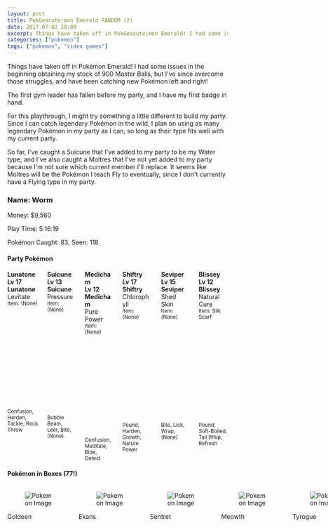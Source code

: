 ```yaml
---
layout: post
title: Pok&eacute;mon Emerald RANDOM (2)
date: 2017-07-02 10:09
excerpt: Things have taken off in Pok&eacute;mon Emerald! I had some issues in the beginning obtaining my stock of 900 Master Balls, but I've since overcome those struggles, and have been catching new Pok&eacute;mon left and right!
categories: ["pokemon"]
tags: ["pokemon", "video games"]
---
```


Things have taken off in Pok&eacute;mon Emerald! I had some issues in the beginning obtaining my stock of 900 Master Balls, but I've since overcome those struggles, and have been catching new Pok&eacute;mon left and right!

The first gym leader has fallen before my party, and I have my first badge in hand.

For this playthrough, I might try something a little different to build my party.  Since I can catch legendary Pok&eacute;mon in the wild, I plan on using as many legendary Pok&eacute;mon in my party as I can, so long as their type fits well with my current party.

So far, I've caught a Suicune that I've added to my party to be my Water type, and I've also caught a Moltres that I've not yet added to my party because I'm not sure which current member I'll replace.  It seems like Moltres will be the Pok&eacute;mon I teach Fly to eventually, since I don't currently have a Flying type in my party.

### Name: Worm

Money: $9,560

Play Time: 5&#720;16&#720;19

Pok&eacute;mon Caught: 83, Seen: 118

#### Party Pok&eacute;mon

<section class="section">
	<div>
		<div class="columns is-multiline is-mobile">
<div class="column">
	<div class="box">
		<article class="media">
			<div class="media-content">
				<div class="content">
					<strong class="title is-4">Lunatone</strong>
					<br/>
					<strong>Lv 17 Lunatone</strong>
					<br/>
					Levitate
					<br/>
					<small>Item: (None)</small>
				</div>
			</div>
			<div class="media-right">
				<figure class="image is-64x64">
					<img src="{{ site.url }}/images/emerald1/p337-0-2-0-0-0-3.png" alt="Pokemon Image"/>
				</figure>
			</div>
		</article>
		<div>
			<small>Confusion, Harden, Tackle, Rock Throw</small>
		</div>
	</div>
</div>
<div class="column">
	<div class="box">
		<article class="media">
			<div class="media-content">
				<div class="content">
					<strong class="title is-4">Suicune</strong>
					<br/>
					<strong>Lv 13 Suicune</strong>
					<br/>
					Pressure
					<br/>
					<small>Item: (None)</small>
				</div>
			</div>
			<div class="media-right">
				<figure class="image is-64x64">
					<img src="{{ site.url }}/images/emerald1/p245-0-2-0-0-0-3.png" alt="Pokemon Image"/>
				</figure>
			</div>
		</article>
		<div>
			<small>Bubble Beam, Leer, Bite, (None)</small>
		</div>
	</div>
</div>
<div class="column">
	<div class="box">
		<article class="media">
			<div class="media-content">
				<div class="content">
					<strong class="title is-4">Medicham</strong>
					<br/>
					<strong>Lv 12 Medicham</strong>
					<br/>
					Pure Power
					<br/>
					<small>Item: (None)</small>
				</div>
			</div>
			<div class="media-right">
				<figure class="image is-64x64">
					<img src="{{ site.url }}/images/emerald1/p308-0-1-0-0-0-3.png" alt="Pokemon Image"/>
				</figure>
			</div>
		</article>
		<div>
			<small>Confusion, Meditate, Bide, Detect</small>
		</div>
	</div>
</div>
<div class="column">
	<div class="box">
		<article class="media">
			<div class="media-content">
				<div class="content">
					<strong class="title is-4">Shiftry</strong>
					<br/>
					<strong>Lv 17 Shiftry</strong>
					<br/>
					Chlorophyll
					<br/>
					<small>Item: (None)</small>
				</div>
			</div>
			<div class="media-right">
				<figure class="image is-64x64">
					<img src="{{ site.url }}/images/emerald1/p275-0-1-0-0-0-3.png" alt="Pokemon Image"/>
				</figure>
			</div>
		</article>
		<div>
			<small>Pound, Harden, Growth, Nature Power</small>
		</div>
	</div>
</div>
<div class="column">
	<div class="box">
		<article class="media">
			<div class="media-content">
				<div class="content">
					<strong class="title is-4">Seviper</strong>
					<br/>
					<strong>Lv 15 Seviper</strong>
					<br/>
					Shed Skin
					<br/>
					<small>Item: (None)</small>
				</div>
			</div>
			<div class="media-right">
				<figure class="image is-64x64">
					<img src="{{ site.url }}/images/emerald1/p336-0-0-0-0-0-3.png" alt="Pokemon Image"/>
				</figure>
			</div>
		</article>
		<div>
			<small>Bite, Lick, Wrap, (None)</small>
		</div>
	</div>
</div>
<div class="column">
	<div class="box">
		<article class="media">
			<div class="media-content">
				<div class="content">
					<strong class="title is-4">Blissey</strong>
					<br/>
					<strong>Lv 12 Blissey</strong>
					<br/>
					Natural Cure
					<br/>
					<small>Item: Silk Scarf</small>
				</div>
			</div>
			<div class="media-right">
				<figure class="image is-64x64">
					<img src="{{ site.url }}/images/emerald1/p242-0-1-251-0-0-3.png" alt="Pokemon Image"/>
				</figure>
			</div>
		</article>
		<div>
			<small>Pound, Soft-Boiled, Tail Whip, Refresh</small>
		</div>
	</div>
</div>
		</div>
	</div>
</section>

#### Pok&eacute;mon in Boxes  (77!)

<section class="section">
	<div>
		<div class="columns is-multiline is-mobile">
<div class="is-narrow">
	<div class="box">
		<figure class="image is-64x64">
			<img src="{{ site.url }}/images/emerald1/p118-0-0-0-0-0-3.png" alt="Pokemon Image"/>
		</figure>
		<p>Goldeen</p>
	</div>
</div><div class="is-narrow">
	<div class="box">
		<figure class="image is-64x64">
			<img src="{{ site.url }}/images/emerald1/p23-0-1-0-0-0-3.png" alt="Pokemon Image"/>
		</figure>
		<p>Ekans</p>
	</div>
</div><div class="is-narrow">
	<div class="box">
		<figure class="image is-64x64">
			<img src="{{ site.url }}/images/emerald1/p161-0-1-0-0-0-3.png" alt="Pokemon Image"/>
		</figure>
		<p>Sentret</p>
	</div>
</div><div class="is-narrow">
	<div class="box">
		<figure class="image is-64x64">
			<img src="{{ site.url }}/images/emerald1/p52-0-0-0-0-0-3.png" alt="Pokemon Image"/>
		</figure>
		<p>Meowth</p>
	</div>
</div><div class="is-narrow">
	<div class="box">
		<figure class="image is-64x64">
			<img src="{{ site.url }}/images/emerald1/p236-0-0-0-0-0-3.png" alt="Pokemon Image"/>
		</figure>
		<p>Tyrogue</p>
	</div>
</div><div class="is-narrow">
	<div class="box">
		<figure class="image is-64x64">
			<img src="{{ site.url }}/images/emerald1/p119-0-1-0-0-0-3.png" alt="Pokemon Image"/>
		</figure>
		<p>Seaking</p>
	</div>
</div><div class="is-narrow">
	<div class="box">
		<figure class="image is-64x64">
			<img src="{{ site.url }}/images/emerald1/p273-0-1-0-0-0-3.png" alt="Pokemon Image"/>
		</figure>
		<p>Seedot</p>
	</div>
</div><div class="is-narrow">
	<div class="box">
		<figure class="image is-64x64">
			<img src="{{ site.url }}/images/emerald1/p224-0-1-0-0-0-3.png" alt="Pokemon Image"/>
		</figure>
		<p>Octillery</p>
	</div>
</div><div class="is-narrow">
	<div class="box">
		<figure class="image is-64x64">
			<img src="{{ site.url }}/images/emerald1/p102-0-1-0-0-0-3.png" alt="Pokemon Image"/>
		</figure>
		<p>Exeggcute</p>
	</div>
</div><div class="is-narrow">
	<div class="box">
		<figure class="image is-64x64">
			<img src="{{ site.url }}/images/emerald1/p211-0-1-0-0-0-3.png" alt="Pokemon Image"/>
		</figure>
		<p>Qwilfish</p>
	</div>
</div><div class="is-narrow">
	<div class="box">
		<figure class="image is-64x64">
			<img src="{{ site.url }}/images/emerald1/p60-0-0-0-0-0-3.png" alt="Pokemon Image"/>
		</figure>
		<p>Poliwag</p>
	</div>
</div><div class="is-narrow">
	<div class="box">
		<figure class="image is-64x64">
			<img src="{{ site.url }}/images/emerald1/p40-0-1-0-0-0-3.png" alt="Pokemon Image"/>
		</figure>
		<p>Wigglytuff</p>
	</div>
</div><div class="is-narrow">
	<div class="box">
		<figure class="image is-64x64">
			<img src="{{ site.url }}/images/emerald1/p374-0-2-0-0-0-3.png" alt="Pokemon Image"/>
		</figure>
		<p>Beldum</p>
	</div>
</div><div class="is-narrow">
	<div class="box">
		<figure class="image is-64x64">
			<img src="{{ site.url }}/images/emerald1/p148-0-0-0-0-0-3.png" alt="Pokemon Image"/>
		</figure>
		<p>Dragonair</p>
	</div>
</div><div class="is-narrow">
	<div class="box">
		<figure class="image is-64x64">
			<img src="{{ site.url }}/images/emerald1/p294-0-0-0-0-0-3.png" alt="Pokemon Image"/>
		</figure>
		<p>Loudred</p>
	</div>
</div><div class="is-narrow">
	<div class="box">
		<figure class="image is-64x64">
			<img src="{{ site.url }}/images/emerald1/p226-0-0-0-0-0-3.png" alt="Pokemon Image"/>
		</figure>
		<p>Mantine</p>
	</div>
</div><div class="is-narrow">
	<div class="box">
		<figure class="image is-64x64">
			<img src="{{ site.url }}/images/emerald1/p345-0-1-0-0-0-3.png" alt="Pokemon Image"/>
		</figure>
		<p>Lileep</p>
	</div>
</div><div class="is-narrow">
	<div class="box">
		<figure class="image is-64x64">
			<img src="{{ site.url }}/images/emerald1/p309-0-0-0-0-0-3.png" alt="Pokemon Image"/>
		</figure>
		<p>Electrike</p>
	</div>
</div><div class="is-narrow">
	<div class="box">
		<figure class="image is-64x64">
			<img src="{{ site.url }}/images/emerald1/p335-0-1-0-0-0-3.png" alt="Pokemon Image"/>
		</figure>
		<p>Zangoose</p>
	</div>
</div><div class="is-narrow">
	<div class="box">
		<figure class="image is-64x64">
			<img src="{{ site.url }}/images/emerald1/p66-0-0-0-0-0-3.png" alt="Pokemon Image"/>
		</figure>
		<p>Machop</p>
	</div>
</div><div class="is-narrow">
	<div class="box">
		<figure class="image is-64x64">
			<img src="{{ site.url }}/images/emerald1/p77-0-1-0-0-0-3.png" alt="Pokemon Image"/>
		</figure>
		<p>Ponyta</p>
	</div>
</div><div class="is-narrow">
	<div class="box">
		<figure class="image is-64x64">
			<img src="{{ site.url }}/images/emerald1/p181-0-0-0-0-0-3.png" alt="Pokemon Image"/>
		</figure>
		<p>Ampharos</p>
	</div>
</div><div class="is-narrow">
	<div class="box">
		<figure class="image is-64x64">
			<img src="{{ site.url }}/images/emerald1/p301-0-1-0-0-0-3.png" alt="Pokemon Image"/>
		</figure>
		<p>Delcatty</p>
	</div>
</div><div class="is-narrow">
	<div class="box">
		<figure class="image is-64x64">
			<img src="{{ site.url }}/images/emerald1/p261-0-0-0-0-0-3.png" alt="Pokemon Image"/>
		</figure>
		<p>Poochyena</p>
	</div>
</div><div class="is-narrow">
	<div class="box">
		<figure class="image is-64x64">
			<img src="{{ site.url }}/images/emerald1/p17-0-0-0-0-0-3.png" alt="Pokemon Image"/>
		</figure>
		<p>Pidgeotto</p>
	</div>
</div><div class="is-narrow">
	<div class="box">
		<figure class="image is-64x64">
			<img src="{{ site.url }}/images/emerald1/p20-0-0-0-0-0-3.png" alt="Pokemon Image"/>
		</figure>
		<p>Raticate</p>
	</div>
</div><div class="is-narrow">
	<div class="box">
		<figure class="image is-64x64">
			<img src="{{ site.url }}/images/emerald1/p108-0-0-0-0-0-3.png" alt="Pokemon Image"/>
		</figure>
		<p>Lickitung</p>
	</div>
</div><div class="is-narrow">
	<div class="box">
		<figure class="image is-64x64">
			<img src="{{ site.url }}/images/emerald1/p205-0-1-0-0-0-3.png" alt="Pokemon Image"/>
		</figure>
		<p>Forretress</p>
	</div>
</div><div class="is-narrow">
	<div class="box">
		<figure class="image is-64x64">
			<img src="{{ site.url }}/images/emerald1/p82-0-2-0-0-0-3.png" alt="Pokemon Image"/>
		</figure>
		<p>Magneton</p>
	</div>
</div><div class="is-narrow">
	<div class="box">
		<figure class="image is-64x64">
			<img src="{{ site.url }}/images/emerald1/p163-0-0-0-0-0-3.png" alt="Pokemon Image"/>
		</figure>
		<p>Hoothoot</p>
	</div>
</div><div class="is-narrow">
	<div class="box">
		<figure class="image is-64x64">
			<img src="{{ site.url }}/images/emerald1/p49-0-1-0-0-0-3.png" alt="Pokemon Image"/>
		</figure>
		<p>Venomoth</p>
	</div>
</div><div class="is-narrow">
	<div class="box">
		<figure class="image is-64x64">
			<img src="{{ site.url }}/images/emerald1/p33-0-0-0-0-0-3.png" alt="Pokemon Image"/>
		</figure>
		<p>Nidorino</p>
	</div>
</div><div class="is-narrow">
	<div class="box">
		<figure class="image is-64x64">
			<img src="{{ site.url }}/images/emerald1/p288-0-0-0-0-0-3.png" alt="Pokemon Image"/>
		</figure>
		<p>Vigoroth</p>
	</div>
</div><div class="is-narrow">
	<div class="box">
		<figure class="image is-64x64">
			<img src="{{ site.url }}/images/emerald1/p281-0-0-0-0-0-3.png" alt="Pokemon Image"/>
		</figure>
		<p>Kirlia</p>
	</div>
</div><div class="is-narrow">
	<div class="box">
		<figure class="image is-64x64">
			<img src="{{ site.url }}/images/emerald1/p214-0-1-0-0-0-3.png" alt="Pokemon Image"/>
		</figure>
		<p>Heracross</p>
	</div>
</div><div class="is-narrow">
	<div class="box">
		<figure class="image is-64x64">
			<img src="{{ site.url }}/images/emerald1/p324-0-1-0-0-0-3.png" alt="Pokemon Image"/>
		</figure>
		<p>Torkoal</p>
	</div>
</div><div class="is-narrow">
	<div class="box">
		<figure class="image is-64x64">
			<img src="{{ site.url }}/images/emerald1/p54-0-0-0-0-0-3.png" alt="Pokemon Image"/>
		</figure>
		<p>Psyduck</p>
	</div>
</div><div class="is-narrow">
	<div class="box">
		<figure class="image is-64x64">
			<img src="{{ site.url }}/images/emerald1/p196-0-0-0-0-0-3.png" alt="Pokemon Image"/>
		</figure>
		<p>Espeon</p>
	</div>
</div><div class="is-narrow">
	<div class="box">
		<figure class="image is-64x64">
			<img src="{{ site.url }}/images/emerald1/p233-0-2-0-0-0-3.png" alt="Pokemon Image"/>
		</figure>
		<p>Porygon2</p>
	</div>
</div><div class="is-narrow">
	<div class="box">
		<figure class="image is-64x64">
			<img src="{{ site.url }}/images/emerald1/p340-0-1-0-0-0-3.png" alt="Pokemon Image"/>
		</figure>
		<p>Whiscash</p>
	</div>
</div><div class="is-narrow">
	<div class="box">
		<figure class="image is-64x64">
			<img src="{{ site.url }}/images/emerald1/p139-0-0-0-0-0-3.png" alt="Pokemon Image"/>
		</figure>
		<p>Omastar</p>
	</div>
</div><div class="is-narrow">
	<div class="box">
		<figure class="image is-64x64">
			<img src="{{ site.url }}/images/emerald1/p112-0-1-0-0-0-3.png" alt="Pokemon Image"/>
		</figure>
		<p>Rhydon</p>
	</div>
</div><div class="is-narrow">
	<div class="box">
		<figure class="image is-64x64">
			<img src="{{ site.url }}/images/emerald1/p138-0-0-0-0-0-3.png" alt="Pokemon Image"/>
		</figure>
		<p>Omanyte</p>
	</div>
</div><div class="is-narrow">
	<div class="box">
		<figure class="image is-64x64">
			<img src="{{ site.url }}/images/emerald1/p317-0-1-0-0-0-3.png" alt="Pokemon Image"/>
		</figure>
		<p>Swalot</p>
	</div>
</div><div class="is-narrow">
	<div class="box">
		<figure class="image is-64x64">
			<img src="{{ site.url }}/images/emerald1/p48-0-1-0-0-0-3.png" alt="Pokemon Image"/>
		</figure>
		<p>Venonat</p>
	</div>
</div><div class="is-narrow">
	<div class="box">
		<figure class="image is-64x64">
			<img src="{{ site.url }}/images/emerald1/p165-0-0-0-0-0-3.png" alt="Pokemon Image"/>
		</figure>
		<p>Ledyba</p>
	</div>
</div><div class="is-narrow">
	<div class="box">
		<figure class="image is-64x64">
			<img src="{{ site.url }}/images/emerald1/p56-0-1-0-0-0-3.png" alt="Pokemon Image"/>
		</figure>
		<p>Mankey</p>
	</div>
</div><div class="is-narrow">
	<div class="box">
		<figure class="image is-64x64">
			<img src="{{ site.url }}/images/emerald1/p206-0-1-0-0-0-3.png" alt="Pokemon Image"/>
		</figure>
		<p>Dunsparce</p>
	</div>
</div><div class="is-narrow">
	<div class="box">
		<figure class="image is-64x64">
			<img src="{{ site.url }}/images/emerald1/p338-0-2-0-0-0-3.png" alt="Pokemon Image"/>
		</figure>
		<p>Solrock</p>
	</div>
</div><div class="is-narrow">
	<div class="box">
		<figure class="image is-64x64">
			<img src="{{ site.url }}/images/emerald1/p176-0-0-0-0-0-3.png" alt="Pokemon Image"/>
		</figure>
		<p>Togetic</p>
	</div>
</div><div class="is-narrow">
	<div class="box">
		<figure class="image is-64x64">
			<img src="{{ site.url }}/images/emerald1/p27-0-1-0-0-0-3.png" alt="Pokemon Image"/>
		</figure>
		<p>Sandshrew</p>
	</div>
</div><div class="is-narrow">
	<div class="box">
		<figure class="image is-64x64">
			<img src="{{ site.url }}/images/emerald1/p146-0-2-0-0-0-3.png" alt="Pokemon Image"/>
		</figure>
		<p>Moltres</p>
	</div>
</div><div class="is-narrow">
	<div class="box">
		<figure class="image is-64x64">
			<img src="{{ site.url }}/images/emerald1/p188-0-0-0-0-0-3.png" alt="Pokemon Image"/>
		</figure>
		<p>Skiploom</p>
	</div>
</div><div class="is-narrow">
	<div class="box">
		<figure class="image is-64x64">
			<img src="{{ site.url }}/images/emerald1/p352-0-1-0-0-0-3.png" alt="Pokemon Image"/>
		</figure>
		<p>Kecleon</p>
	</div>
</div><div class="is-narrow">
	<div class="box">
		<figure class="image is-64x64">
			<img src="{{ site.url }}/images/emerald1/p18-0-0-0-0-0-3.png" alt="Pokemon Image"/>
		</figure>
		<p>Pidgeot</p>
	</div>
</div><div class="is-narrow">
	<div class="box">
		<figure class="image is-64x64">
			<img src="{{ site.url }}/images/emerald1/p99-0-0-0-0-0-3.png" alt="Pokemon Image"/>
		</figure>
		<p>Kingler</p>
	</div>
</div><div class="is-narrow">
	<div class="box">
		<figure class="image is-64x64">
			<img src="{{ site.url }}/images/emerald1/p59-0-0-152-0-0-3.png" alt="Pokemon Image"/>
		</figure>
		<p>Arcanine</p>
	</div>
</div><div class="is-narrow">
	<div class="box">
		<figure class="image is-64x64">
			<img src="{{ site.url }}/images/emerald1/p228-0-1-0-0-0-3.png" alt="Pokemon Image"/>
		</figure>
		<p>Houndour</p>
	</div>
</div><div class="is-narrow">
	<div class="box">
		<figure class="image is-64x64">
			<img src="{{ site.url }}/images/emerald1/p100-0-2-0-0-0-3.png" alt="Pokemon Image"/>
		</figure>
		<p>Voltorb</p>
	</div>
</div><div class="is-narrow">
	<div class="box">
		<figure class="image is-64x64">
			<img src="{{ site.url }}/images/emerald1/p209-0-1-0-0-0-3.png" alt="Pokemon Image"/>
		</figure>
		<p>Snubbull</p>
	</div>
</div><div class="is-narrow">
	<div class="box">
		<figure class="image is-64x64">
			<img src="{{ site.url }}/images/emerald1/p84-0-1-244-0-0-3.png" alt="Pokemon Image"/>
		</figure>
		<p>Doduo</p>
	</div>
</div><div class="is-narrow">
	<div class="box">
		<figure class="image is-64x64">
			<img src="{{ site.url }}/images/emerald1/p305-0-0-0-0-0-3.png" alt="Pokemon Image"/>
		</figure>
		<p>Lairon</p>
	</div>
</div><div class="is-narrow">
	<div class="box">
		<figure class="image is-64x64">
			<img src="{{ site.url }}/images/emerald1/p32-0-0-0-0-0-3.png" alt="Pokemon Image"/>
		</figure>
		<p>Nidoran&#9794;</p>
	</div>
</div><div class="is-narrow">
	<div class="box">
		<figure class="image is-64x64">
			<img src="{{ site.url }}/images/emerald1/p79-0-1-0-0-0-3.png" alt="Pokemon Image"/>
		</figure>
		<p>Slowpoke</p>
	</div>
</div><div class="is-narrow">
	<div class="box">
		<figure class="image is-64x64">
			<img src="{{ site.url }}/images/emerald1/p356-0-0-0-0-0-3.png" alt="Pokemon Image"/>
		</figure>
		<p>Dusclops</p>
	</div>
</div><div class="is-narrow">
	<div class="box">
		<figure class="image is-64x64">
			<img src="{{ site.url }}/images/emerald1/p81-0-2-0-0-0-3.png" alt="Pokemon Image"/>
		</figure>
		<p>Magnemite</p>
	</div>
</div><div class="is-narrow">
	<div class="box">
		<figure class="image is-64x64">
			<img src="{{ site.url }}/images/emerald1/p89-0-1-0-0-0-3.png" alt="Pokemon Image"/>
		</figure>
		<p>Muk</p>
	</div>
</div><div class="is-narrow">
	<div class="box">
		<figure class="image is-64x64">
			<img src="{{ site.url }}/images/emerald1/p293-0-0-0-0-0-3.png" alt="Pokemon Image"/>
		</figure>
		<p>Whismur</p>
	</div>
</div><div class="is-narrow">
	<div class="box">
		<figure class="image is-64x64">
			<img src="{{ site.url }}/images/emerald1/p325-0-1-0-0-0-3.png" alt="Pokemon Image"/>
		</figure>
		<p>Spoink</p>
	</div>
</div><div class="is-narrow">
	<div class="box">
		<figure class="image is-64x64">
			<img src="{{ site.url }}/images/emerald1/p230-0-0-0-0-0-3.png" alt="Pokemon Image"/>
		</figure>
		<p>Kingdra</p>
	</div>
</div><div class="is-narrow">
	<div class="box">
		<figure class="image is-64x64">
			<img src="{{ site.url }}/images/emerald1/p306-0-1-0-0-0-3.png" alt="Pokemon Image"/>
		</figure>
		<p>Aggron</p>
	</div>
</div><div class="is-narrow">
	<div class="box">
		<figure class="image is-64x64">
			<img src="{{ site.url }}/images/emerald1/p360-0-0-0-0-0-3.png" alt="Pokemon Image"/>
		</figure>
		<p>Wynaut</p>
	</div>
</div><div class="is-narrow">
	<div class="box">
		<figure class="image is-64x64">
			<img src="{{ site.url }}/images/emerald1/p7-0-0-0-0-0-3.png" alt="Pokemon Image"/>
		</figure>
		<p>Squirtle</p>
	</div>
</div><div class="is-narrow">
	<div class="box">
		<figure class="image is-64x64">
			<img src="{{ site.url }}/images/emerald1/p316-0-0-0-0-0-3.png" alt="Pokemon Image"/>
		</figure>
		<p>Gulpin</p>
	</div>
</div><div class="is-narrow">
	<div class="box">
		<figure class="image is-64x64">
			<img src="{{ site.url }}/images/emerald1/p314-0-1-0-0-0-3.png" alt="Pokemon Image"/>
		</figure>
		<p>Illumise</p>
	</div>
</div><div class="is-narrow">
	<div class="box">
		<figure class="image is-64x64">
			<img src="{{ site.url }}/images/emerald1/p154-0-0-0-0-0-3.png" alt="Pokemon Image"/>
		</figure>
		<p>Meganium</p>
	</div>
</div><div class="is-narrow">
	<div class="box">
		<figure class="image is-64x64">
			<img src="{{ site.url }}/images/emerald1/p86-0-0-0-0-0-3.png" alt="Pokemon Image"/>
		</figure>
		<p>Seel</p>
	</div>
</div>		</div>
	</div>
</section>
